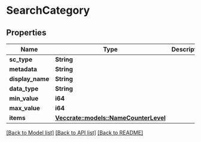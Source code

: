 # SearchCategory

## Properties

Name | Type | Description | Notes
------------ | ------------- | ------------- | -------------
**sc_type** | **String** |  | 
**metadata** | **String** |  | 
**display_name** | **String** |  | 
**data_type** | **String** |  | 
**min_value** | **i64** |  | 
**max_value** | **i64** |  | 
**items** | [**Vec<crate::models::NameCounterLevel>**](NameCounterLevel.md) |  | 

[[Back to Model list]](../README.md#documentation-for-models) [[Back to API list]](../README.md#documentation-for-api-endpoints) [[Back to README]](../README.md)


